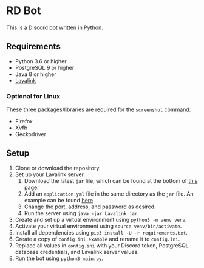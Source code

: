 # RD Bot
This is a Discord bot written in Python.

## Requirements
* Python 3.6 or higher
* PostgreSQL 9 or higher
* Java 8 or higher
* [Lavalink](https://github.com/Frederikam/Lavalink)

### Optional for Linux
These three packages/libraries are required for the `screenshot` command:
* Firefox
* Xvfb
* Geckodriver

## Setup
1. Clone or download the repository.
2. Set up your Lavalink server.
    1. Download the latest `jar` file, which can be found at the bottom of
       [this page](https://github.com/Frederikam/Lavalink).
    2. Add an `application.yml` file in the same directory as the `jar` file.
       An example can be found [here](https://github.com/Frederikam/Lavalink/blob/master/LavalinkServer/application.yml.example).
    3. Change the port, address, and password as desired.
    4. Run the server using `java -jar Lavalink.jar`.
3. Create and set up a virtual environment using `python3 -m venv venv`.
4. Activate your virtual environment using `source venv/bin/activate`.
5. Install all dependencies using `pip3 install -U -r requirements.txt`.
6. Create a copy of `config.ini.example` and rename it to `config.ini`.
7. Replace all values in `config.ini` with your Discord token, PostgreSQL
   database credentials, and Lavalink server values.
8. Run the bot using `python3 main.py`.
